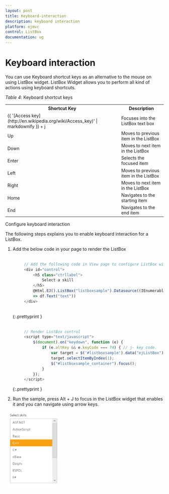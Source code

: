 ```yaml
---
layout: post
title: Keyboard-interaction
description: keyboard interaction
platform: ejmvc
control: ListBox
documentation: ug
---
```


# Keyboard interaction

You can use Keyboard shortcut keys as an alternative to the mouse on using ListBox widget. ListBox Widget allows you to perform all kind of actions using keyboard shortcuts.

_Table_ _4_: Keyboard shortcut keys

<table>
<tr>
<th>
Shortcut Key</th><th>
Description</th></tr>
<tr>
<td>
{{ '[Access key](http://en.wikipedia.org/wiki/Access_key)' | markdownify }} + j	</td><td>
Focuses into the ListBox text box</td></tr>
<tr>
<td>
Up</td><td>
Moves to previous item in the ListBox</td></tr>
<tr>
<td>
Down</td><td>
Moves to next item in the ListBox</td></tr>
<tr>
<td>
Enter</td><td>
Selects the focused item</td></tr>
<tr>
<td>
Left </td><td>
Moves to previous item in the ListBox</td></tr>
<tr>
<td>
Right </td><td>
Moves to next item in the ListBox</td></tr>
<tr>
<td>
Home</td><td>
Navigates to the starting item </td></tr>
<tr>
<td>
End</td><td>
Navigates to the end item </td></tr>
</table>
Configure keyboard interaction

The following steps explains you to enable keyboard interaction for a ListBox.

1. Add the below code in your page to render the ListBox


   ~~~ js

		// Add the following code in View page to configure ListBox widget
		<div id="control">  
			<h5 class="ctrllabel"> 
				Select a skill 
			</h5>
			@Html.EJ().ListBox("listboxsample").Datasource((IEnumerable<ug_listbox.controllers.skillset>)ViewBag.datasource).ListBoxFields(df 
			=> df.Text("text"))
		</div>
		
   ~~~
   {:.prettyprint }

   ~~~ js
   
		// Render ListBox control
		<script type="text/javascript">
			$(document).on("keydown", function (e) {
				if (e.altKey && e.keyCode === 74) { // j- key code. 
					var target = $('#listboxsample').data("ejListBox");
					target.selectItemByIndex(1);  
					$("#listboxsample_container").focus(); 
				}  
			});
		</script>


   ~~~
   {:.prettyprint }


2. Run the sample, press Alt + J to focus in the ListBox widget that enables it and you can navigate using arrow keys.


![](Keyboard-interaction_images/Keyboard-interaction_img1.png)


